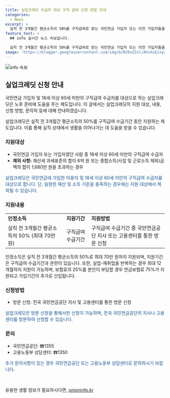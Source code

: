 ```yaml
---
title: 실업크레딧 수급자 대상 구직 급여 신청 방법 안내
categories:
  - News
excerpt: >
  실직 전 3개월간 평균소득의 50%를 구직급여로 받는 국민연금 가입자 또는 이전 가입자들을 위한 실업크레딧 제도가 소개되었습니다. 실직 전 소득의 50%를 최대 70만 원까지 받을 수 있으며, 구직급여 수급기간 동안 지원이 가능합니다. 관련 정보는 국민연금공단과 고용노동부 상담센터에서 얻을 수 있습니다. (자료출처=정책브리핑 www.korea.kr)
feature_text: >
  ## info 실시간 뉴스 속보입니다.

  실직 전 3개월간 평균소득의 50%를 구직급여로 받는 국민연금 가입자 또는 이전 가입자들을 위한 실업크레딧 제도가 소개되었습니다. 실직 전 소득의 50%를 최대 70만 원까지 받을 수 있으며, 구직급여 수급기간 동안 지원이 가능합니다. 관련 정보는 국민연금공단과 고용노동부 상담센터에서 얻을 수 있습니다. (자료출처=정책브리핑 www.korea.kr)
image: 'https://blogger.googleusercontent.com/img/b/R29vZ2xl/AVvXsEixyZcFfHzMRdzZMjFBmAUKJYCLCGyLL1o632UiGVXcaFdKo_bkvkuCioo0uUKlGfBVcT3P84aROyZIXSBEx3Aw5nCQ3pTgDom1WDC4m8eifvWiAmWEEVb4x6G_l8C0QH225ldMjyaFvpxGEBGNO37VmDTDMHGhJPq73UglMfDca1-0aw/s1600/blogspot.png'
---
```


<p><img src="https://blogger.googleusercontent.com/img/b/R29vZ2xl/AVvXsEixyZcFfHzMRdzZMjFBmAUKJYCLCGyLL1o632UiGVXcaFdKo_bkvkuCioo0uUKlGfBVcT3P84aROyZIXSBEx3Aw5nCQ3pTgDom1WDC4m8eifvWiAmWEEVb4x6G_l8C0QH225ldMjyaFvpxGEBGNO37VmDTDMHGhJPq73UglMfDca1-0aw/s1600/blogspot.png" alt="info 속보" /></p>

<h2 data-ke-size="size26">실업크레딧 신청 안내</h2>

<p>국민연금 가입자 및 18세 이상 60세 미만의 구직급여 수급자를 대상으로 하는 실업크레딧은 노후 준비에 도움을 주는 제도입니다. 이 글에서는 실업크레딧의 지원 대상, 내용, 신청 방법, 문의처 등에 대해 안내하겠습니다.</p>

<p data-ke-size="size16">실업크레딧은 실직 전 3개월간 평균소득의 50%를 구직급여 수급기간 동안 지원하는 제도입니다. 이를 통해 실직 상태에서 생활을 이어나가는 데 도움을 받을 수 있습니다.</p>

<h3>지원대상</h3>

<ul>
  <li>국민연금 가입자 또는 가입자였던 사람 중 18세 이상 60세 미만의 구직급여 수급자</li>
  <li><b>제외 사항:</b> 재산세 과세표준의 합이 6억 원 또는 종합소득(사업 및 근로소득 제외)금액의 합이 1,680만 원을 초과하는 경우</li>
</ul>

<p data-ke-size="size16"><span style="color: #1a5490;">실업크레딧은 국민연금에 가입한 이용자 및 18세 이상 60세 미만의 구직급여 수급자를 대상으로 합니다. 단, 일정한 재산 및 소득 기준을 충족하는 경우에는 지원 대상에서 제외될 수 있습니다.</span></p>

<h3>지원내용</h3>

<table>
  <tr>
    <td><b>인정소득</b></td>
    <td><b>지원기간</b></td>
    <td><b>지원방법</b></td>
  </tr>
  <tr>
    <td>실직 전 3개월간 평균소득의 50% (최대 70만 원)</td>
    <td>구직급여 수급기간</td>
    <td>구직급여 수급기간 중 국민연금공단 지사 또는 고용센터를 통한 방문 신청</td>
  </tr>
</table>

<p data-ke-size="size16">인정소득은 실직 전 3개월간 평균소득의 50%로 최대 70만 원까지 지원되며, 지원기간은 구직급여 수급기간과 관련이 있습니다. 또한, 실업-재취업을 반복하는 경우 최대 12개월까지 지원이 가능하며, 보험료의 25%를 본인이 부담할 경우 연금보험료 75%가 지원되고 가입기간이 추가로 산입됩니다.</p>

<h3>신청방법</h3>

<ul>
  <li>방문 신청: 전국 국민연금공단 지사 및 고용센터를 통한 방문 신청</li>
</ul>

<p data-ke-size="size16"><span style="color: #1a5490;">실업크레딧은 방문 신청을 통해서만 신청이 가능하며, 전국 국민연금공단의 지사나 고용센터를 방문하여 신청할 수 있습니다.</span></p>

<h3>문의</h3>

<ul>
  <li>국민연금공단: ☎1355</li>
  <li>고용노동부 상담센터: ☎1350</li>
</ul>

<p data-ke-size="size16"><span style="color: #1a5490;">추가 문의사항이 있는 경우 국민연금공단 또는 고용노동부 상담센터로 문의하시기 바랍니다.</span></p>

<p data-ke-size="size16">&nbsp;</p>
유용한 생활 정보가 필요하시다면, <a href="https://onioninfo.kr" rel="dofollow">onioninfo.kr</a>


